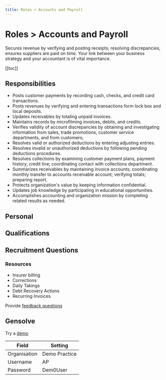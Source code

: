 ```yaml
---
title: Roles > Accounts and Payroll
---
```


# Roles > Accounts and Payroll

Secures revenue by verifying and posting receipts; resolving discrepancies, ensures suppliers are paid on time. Your link between your business strategy and your accountant is of vital importance.

[[toc]]

## Responsibilities

- Posts customer payments by recording cash, checks, and credit card transactions.
- Posts revenues by verifying and entering transactions form lock box and local deposits.
- Updates receivables by totaling unpaid invoices.
- Maintains records by microfilming invoices, debits, and credits.
- Verifies validity of account discrepancies by obtaining and investigating information from sales, trade promotions, customer service departments, and from customers;
- Resolves valid or authorized deductions by entering adjusting entries.
- Resolves invalid or unauthorized deductions by following pending deductions procedures.
- Resolves collections by examining customer payment plans, payment history, credit line; coordinating contact with collections department.
- Summarizes receivables by maintaining invoice accounts; coordinating monthly transfer to accounts receivable account; verifying totals; preparing report.
- Protects organization's value by keeping information confidential.
- Updates job knowledge by participating in educational opportunities.
- Accomplishes accounting and organization mission by completing related results as needed.

## Personal

## Qualifications

## Recruitment Questions

### Resources

- Insurer billing
- Corrections
- Daily Takings
- Debt Recovery Actions
- Recurring Invoices

Provide [feedback questions](./feedback-questions.md)

## Gensolve

Try a [demo](/journey/demo/)

| Field        | Setting       |
| ------------ | ------------- |
| Organisation | Demo Practice |
| Username     | AP            |
| Password     | Dem0User      |
